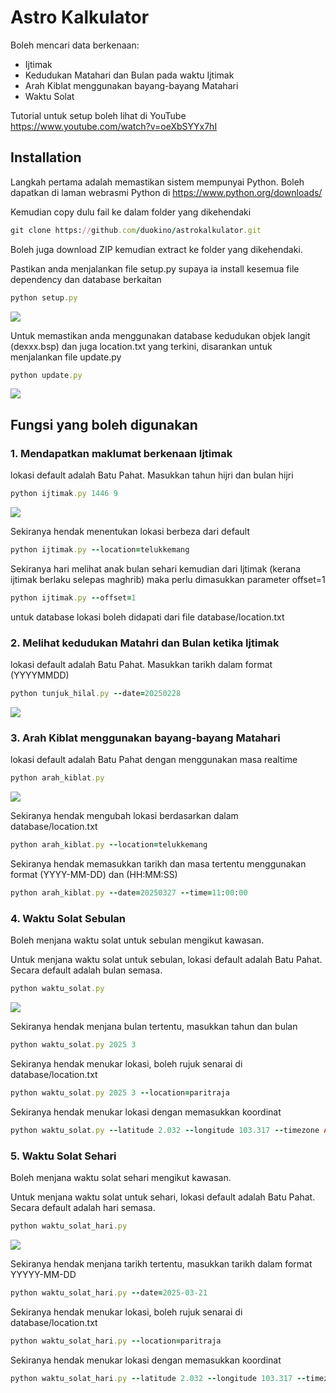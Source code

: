 # Astro Kalkulator

Boleh mencari data berkenaan:
- Ijtimak
- Kedudukan Matahari dan Bulan pada waktu Ijtimak
- Arah Kiblat menggunakan bayang-bayang Matahari
- Waktu Solat

Tutorial untuk setup boleh lihat di YouTube https://www.youtube.com/watch?v=oeXbSYYx7hI         

## Installation
Langkah pertama adalah memastikan sistem mempunyai Python. Boleh dapatkan di laman webrasmi Python di https://www.python.org/downloads/

Kemudian copy dulu fail ke dalam folder yang dikehendaki

```ruby
git clone https://github.com/duokino/astrokalkulator.git
```
Boleh juga download ZIP kemudian extract ke folder yang dikehendaki.

Pastikan anda menjalankan file setup.py supaya ia install kesemua file dependency dan database berkaitan

```ruby
python setup.py
```
<img src="images/setup.jpg">

Untuk memastikan anda menggunakan database kedudukan objek langit (dexxx.bsp) dan juga location.txt yang terkini, disarankan untuk menjalankan file update.py

```ruby
python update.py
```
<img src="images/update.jpg">


## Fungsi yang boleh digunakan


### 1. Mendapatkan maklumat berkenaan Ijtimak

lokasi default adalah Batu Pahat. Masukkan tahun hijri dan bulan hijri
```ruby
python ijtimak.py 1446 9
```
<img src="images/ijtimak.jpg">

Sekiranya hendak menentukan lokasi berbeza dari default
```ruby
python ijtimak.py --location=telukkemang
```

Sekiranya hari melihat anak bulan sehari kemudian dari Ijtimak (kerana ijtimak berlaku selepas maghrib) maka perlu dimasukkan parameter offset=1
```ruby
python ijtimak.py --offset=1
```

untuk database lokasi boleh didapati dari file database/location.txt


### 2. Melihat kedudukan Matahri dan Bulan ketika Ijtimak 

lokasi default adalah Batu Pahat. Masukkan tarikh dalam format (YYYYMMDD)
```ruby
python tunjuk_hilal.py --date=20250228
```
<img src="images/tunjuk_hilal.jpg">


### 3. Arah Kiblat menggunakan bayang-bayang Matahari 

lokasi default adalah Batu Pahat dengan menggunakan masa realtime
```ruby
python arah_kiblat.py
```
<img src="images/arah_kiblat.jpg">

Sekiranya hendak mengubah lokasi berdasarkan dalam database/location.txt
```ruby
python arah_kiblat.py --location=telukkemang
```

Sekiranya hendak memasukkan tarikh dan masa tertentu menggunakan format (YYYY-MM-DD) dan (HH:MM:SS)
```ruby
python arah_kiblat.py --date=20250327 --time=11:00:00
```


### 4. Waktu Solat Sebulan

Boleh menjana waktu solat untuk sebulan mengikut kawasan.

Untuk menjana waktu solat untuk sebulan, lokasi default adalah Batu Pahat. Secara default adalah bulan semasa.
```ruby
python waktu_solat.py
```
<img src="images/waktu_solat.jpg">

Sekiranya hendak menjana bulan tertentu, masukkan tahun dan bulan
```ruby
python waktu_solat.py 2025 3
```

Sekiranya hendak menukar lokasi, boleh rujuk senarai di  database/location.txt
```ruby
python waktu_solat.py 2025 3 --location=paritraja
```

Sekiranya hendak menukar lokasi dengan memasukkan koordinat
```ruby
python waktu_solat.py --latitude 2.032 --longitude 103.317 --timezone Asia/Kuala_Lumpur
```


### 5. Waktu Solat Sehari

Boleh menjana waktu solat sehari mengikut kawasan.

Untuk menjana waktu solat untuk sehari, lokasi default adalah Batu Pahat. Secara default adalah hari semasa.
```ruby
python waktu_solat_hari.py
```
<img src="images/waktu_solat_hari.jpg">

Sekiranya hendak menjana tarikh tertentu, masukkan tarikh dalam format YYYYY-MM-DD
```ruby
python waktu_solat_hari.py --date=2025-03-21
```

Sekiranya hendak menukar lokasi, boleh rujuk senarai di  database/location.txt
```ruby
python waktu_solat_hari.py --location=paritraja
```

Sekiranya hendak menukar lokasi dengan memasukkan koordinat
```ruby
python waktu_solat_hari.py --latitude 2.032 --longitude 103.317 --timezone Asia/Kuala_Lumpur
```
